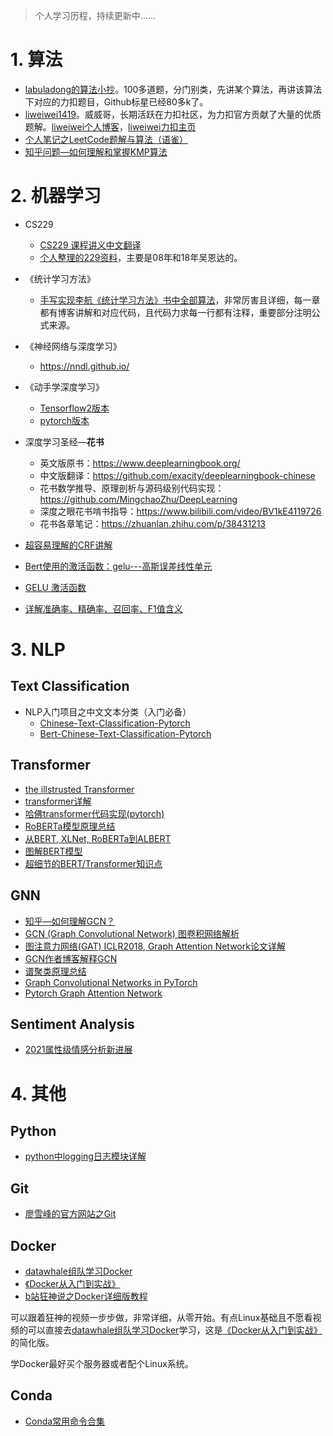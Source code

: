 > 个人学习历程，持续更新中......

# 1. 算法

- [labuladong的算法小抄](https://github.com/labuladong/fucking-algorithm)。100多道题，分门别类，先讲某个算法，再讲该算法下对应的力扣题目，Github标星已经80多k了。
- [liweiwei1419](https://github.com/liweiwei1419)。威威哥，长期活跃在力扣社区，为力扣官方贡献了大量的优质题解。[liweiwei个人博客](https://liweiwei1419.gitee.io/leetcode-algo/about/)，[liweiwei力扣主页](https://leetcode-cn.com/u/liweiwei1419/)
- [个人笔记之LeetCode题解与算法（语雀）](https://www.yuque.com/zhcz/leetcode)
- [知乎问题—如何理解和掌握KMP算法](https://www.zhihu.com/question/21923021/answer/281346746)

# 2. 机器学习

- CS229

  - [CS229 课程讲义中文翻译](https://github.com/Kivy-CN/Stanford-CS-229-CN)
  - [个人整理的229资料](https://github.com/zhoucz97/CS229)，主要是08年和18年吴恩达的。
- 《统计学习方法》

  - [手写实现李航《统计学习方法》书中全部算法](https://github.com/Dod-o/Statistical-Learning-Method_Code)，非常厉害且详细，每一章都有博客讲解和对应代码，且代码力求每一行都有注释，重要部分注明公式来源。

- 《神经网络与深度学习》
  - https://nndl.github.io/
- 《动手学深度学习》
  - [Tensorflow2版本](https://trickygo.github.io/Dive-into-DL-TensorFlow2.0/#/)
  - [pytorch版本](https://tangshusen.me/Dive-into-DL-PyTorch/#/)
- 深度学习圣经—**花书**
  - 英文版原书：https://www.deeplearningbook.org/
  - 中文版翻译：https://github.com/exacity/deeplearningbook-chinese
  - 花书数学推导、原理剖析与源码级别代码实现：https://github.com/MingchaoZhu/DeepLearning
  - 深度之眼花书啃书指导：https://www.bilibili.com/video/BV1kE4119726
  - 花书各章笔记：https://zhuanlan.zhihu.com/p/38431213
- [超容易理解的CRF讲解](https://zhuanlan.zhihu.com/p/44042528)
- [Bert使用的激活函数：gelu---高斯误差线性单元](https://blog.csdn.net/eunicechen/article/details/84774047?utm_medium=distribute.pc_relevant.none-task-blog-2%7Edefault%7EBlogCommendFromMachineLearnPai2%7Edefault-3.control&dist_request_id=1332024.6353.16189739587076911&depth_1-utm_source=distribute.pc_relevant.none-task-blog-2%7Edefault%7EBlogCommendFromMachineLearnPai2%7Edefault-3.control)
- [GELU 激活函数](https://blog.csdn.net/liruihongbob/article/details/86510622)
- [详解准确率、精确率、召回率、F1值含义](https://blog.csdn.net/weixin_41753316/article/details/109382129)

# 3. NLP

## Text Classification

- NLP入门项目之中文文本分类（入门必备）
  - [Chinese-Text-Classification-Pytorch](https://github.com/zhoucz97/Chinese-Text-Classification-Pytorch)
  - [Bert-Chinese-Text-Classification-Pytorch](https://github.com/zhoucz97/Bert-Chinese-Text-Classification-Pytorch)

## Transformer

- [the illstrusted Transformer](http://jalammar.github.io/illustrated-transformer/)
- [transformer详解](https://wmathor.com/index.php/archives/1438/)
- [哈佛transformer代码实现(pytorch)](http://nlp.seas.harvard.edu/2018/04/03/attention.html)
- [RoBERTa模型原理总结](https://zhuanlan.zhihu.com/p/347861417)
- [从BERT, XLNet, RoBERTa到ALBERT](https://zhuanlan.zhihu.com/p/84559048)
- [图解BERT模型](https://zhuanlan.zhihu.com/p/318495113)
- [超细节的BERT/Transformer知识点](https://zhuanlan.zhihu.com/p/132554155)

## GNN

- [知乎—如何理解GCN？](https://www.zhihu.com/search?type=content&q=GCN)
- [GCN (Graph Convolutional Network) 图卷积网络解析](https://blog.csdn.net/weixin_36474809/article/details/89316439)
- [图注意力网络(GAT) ICLR2018, Graph Attention Network论文详解](https://blog.csdn.net/weixin_36474809/article/details/89401552)
- [GCN作者博客解释GCN](http://tkipf.github.io/graph-convolutional-networks/)
- [谱聚类原理总结](https://www.cnblogs.com/pinard/p/6221564.html)
- [Graph Convolutional Networks in PyTorch](https://github.com/tkipf/pygcn)
- [Pytorch Graph Attention Network](https://github.com/Diego999/pyGAT)

## Sentiment Analysis

- [2021属性级情感分析新进展](https://github.com/zhoucz97/myLearning/blob/main/第一届情感计算大会/CCAC2021夏睿属性级情感分析新进展.pdf)






# 4. 其他

## Python

- [python中logging日志模块详解](https://www.cnblogs.com/xianyulouie/p/11041777.html)

## Git

- [廖雪峰的官方网站之Git](https://www.liaoxuefeng.com/wiki/896043488029600)

## Docker

- [datawhale组队学习Docker](https://github.com/datawhalechina/team-learning-program/tree/master/Docker)
- [《Docker从入门到实战》](https://vuepress.mirror.docker-practice.com/)
- [b站狂神说之Docker详细版教程](https://www.bilibili.com/video/BV1og4y1q7M4)

可以跟着狂神的视频一步步做，非常详细，从零开始。有点Linux基础且不愿看视频的可以直接去[datawhale组队学习Docker](https://github.com/datawhalechina/team-learning-program/tree/master/Docker)学习，这是[《Docker从入门到实战》](https://vuepress.mirror.docker-practice.com/)的简化版。

学Docker最好买个服务器或者配个Linux系统。

## Conda

- [Conda常用命令合集](https://zhuanlan.zhihu.com/p/363904808)